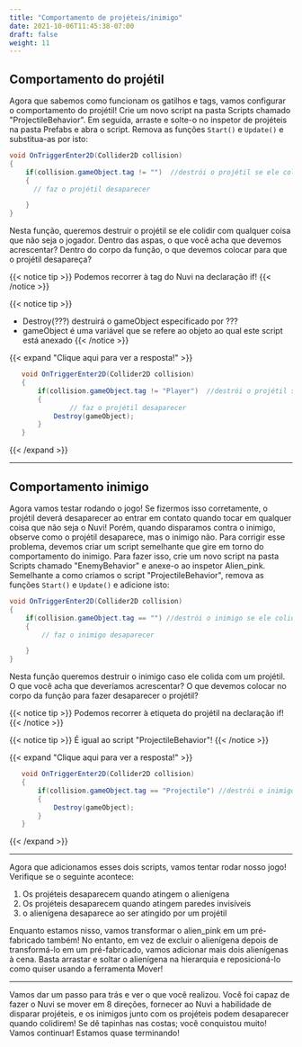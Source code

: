 ```yaml
---
title: "Comportamento de projéteis/inimigo"
date: 2021-10-06T11:45:38-07:00
draft: false
weight: 11
---
```


## Comportamento do projétil

Agora que sabemos como funcionam os gatilhos e tags, vamos configurar o comportamento do projétil! Crie um novo script na pasta Scripts chamado "ProjectileBehavior". Em seguida, arraste e solte-o no inspetor de projéteis na pasta Prefabs e abra o script. Remova as funções `Start()` e `Update()` e substitua-as por isto:

```csharp
void OnTriggerEnter2D(Collider2D collision)
{
    if(collision.gameObject.tag != "")  //destrói o projétil se ele colidir com qualquer coisa que não seja o jogador
    {
      // faz o projétil desaparecer

    }
}
```

Nesta função, queremos destruir o projétil se ele colidir com qualquer coisa que não seja o jogador. Dentro das aspas, o que você acha que devemos acrescentar? Dentro do corpo da função, o que devemos colocar para que o projétil desapareça?

{{< notice tip >}}
Podemos recorrer à tag do Nuvi na declaração if!
{{< /notice >}}

{{< notice tip >}}
- Destroy(???) destruirá o gameObject especificado por ???
- gameObject é uma variável que se refere ao objeto ao qual este script está anexado
{{< /notice >}}

{{< expand "Clique aqui para ver a resposta!" >}}
```csharp
   void OnTriggerEnter2D(Collider2D collision)
   {
       if(collision.gameObject.tag != "Player")  //destrói o projétil se ele colidir com qualquer coisa que não seja o jogador
       {
		       // faz o projétil desaparecer
           Destroy(gameObject);
       }
   }
```
{{< /expand >}}

---

## Comportamento inimigo

Agora vamos testar rodando o jogo! Se fizermos isso corretamente, o projétil deverá desaparecer ao entrar em contato quando tocar em qualquer coisa que não seja o Nuvi! Porém, quando disparamos contra o inimigo, observe como o projétil desaparece, mas o inimigo não. Para corrigir esse problema, devemos criar um script semelhante que gire em torno do comportamento do inimigo.
Para fazer isso, crie um novo script na pasta Scripts chamado "EnemyBehavior" e anexe-o ao inspetor Alien_pink. Semelhante a como criamos o script "ProjectileBehavior", remova as funções `Start()` e `Update()` e adicione isto:

```csharp
void OnTriggerEnter2D(Collider2D collision)
{
    if(collision.gameObject.tag == "") //destrói o inimigo se ele colidir com um projétil
    {
        // faz o inimigo desaparecer

    }
}
```

Nesta função queremos destruir o inimigo caso ele colida com um projétil. O que você acha que deveríamos acrescentar? O que devemos colocar no corpo da função para fazer desaparecer o projétil?

{{< notice tip >}}
Podemos recorrer à etiqueta do projétil na declaração if!
{{< /notice >}}

{{< notice tip >}}
É igual ao script "ProjectileBehavior"!
{{< /notice >}}

{{< expand "Clique aqui para ver a resposta!" >}}
```csharp
   void OnTriggerEnter2D(Collider2D collision)
   {
       if(collision.gameObject.tag == "Projectile") //destrói o inimigo se ele colidir com um projétil
       {
           Destroy(gameObject);
       }
   }
```
{{< /expand >}}

---

Agora que adicionamos esses dois scripts, vamos tentar rodar nosso jogo! Verifique se o seguinte acontece:
1. Os projéteis desaparecem quando atingem o alienígena
2. Os projéteis desaparecem quando atingem paredes invisíveis
3. o alienígena desaparece ao ser atingido por um projétil

Enquanto estamos nisso, vamos transformar o alien_pink em um pré-fabricado também! No entanto, em vez de excluir o alienígena depois de transformá-lo em um pré-fabricado, vamos adicionar mais dois alienígenas à cena. Basta arrastar e soltar o alienígena na hierarquia e reposicioná-lo como quiser usando a ferramenta Mover!

---

Vamos dar um passo para trás e ver o que você realizou. Você foi capaz de fazer o Nuvi se mover em 8 direções, fornecer ao Nuvi a habilidade de disparar projéteis, e os inimigos junto com os projéteis podem desaparecer quando colidirem! Se dê tapinhas nas costas; você conquistou muito! Vamos continuar! Estamos quase terminando!
